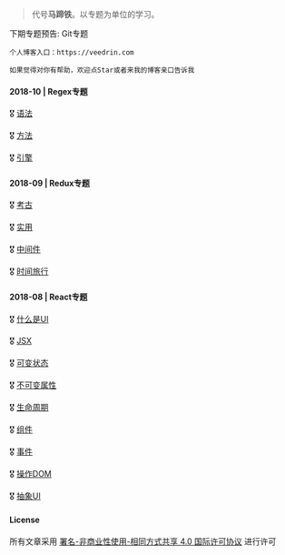 > 代号**马蹄铁**。以专题为单位的学习。

下期专题预告: Git专题

```
个人博客入口：https://veedrin.com

如果觉得对你有帮助，欢迎点Star或者来我的博客亲口告诉我
```

#### 2018-10 | Regex专题

🎖 [语法](https://github.com/veedrin/horseshoe/blob/master/regex/语法.md)

🎖 [方法](https://github.com/veedrin/horseshoe/blob/master/regex/方法.md)

🎖 [引擎](https://github.com/veedrin/horseshoe/blob/master/regex/引擎.md)

#### 2018-09 | Redux专题

🎖 [考古](https://github.com/veedrin/horseshoe/blob/master/redux/考古.md)

🎖 [实用](https://github.com/veedrin/horseshoe/blob/master/redux/实用.md)

🎖 [中间件](https://github.com/veedrin/horseshoe/blob/master/redux/中间件.md)

🎖 [时间旅行](https://github.com/veedrin/horseshoe/blob/master/redux/时间旅行.md)

#### 2018-08 | React专题

🎖 [什么是UI](https://github.com/veedrin/horseshoe/blob/master/react/什么是UI.md)

🎖 [JSX](https://github.com/veedrin/horseshoe/blob/master/react/JSX.md)

🎖 [可变状态](https://github.com/veedrin/horseshoe/blob/master/react/可变状态.md)

🎖 [不可变属性](https://github.com/veedrin/horseshoe/blob/master/react/不可变属性.md)

🎖 [生命周期](https://github.com/veedrin/horseshoe/blob/master/react/生命周期.md)

🎖 [组件](https://github.com/veedrin/horseshoe/blob/master/react/组件.md)

🎖 [事件](https://github.com/veedrin/horseshoe/blob/master/react/事件.md)

🎖 [操作DOM](https://github.com/veedrin/horseshoe/blob/master/react/操作DOM.md)

🎖 [抽象UI](https://github.com/veedrin/horseshoe/blob/master/react/抽象UI.md)

#### License

所有文章采用 [署名-非商业性使用-相同方式共享 4.0 国际许可协议](https://creativecommons.org/licenses/by/4.0/) 进行许可
